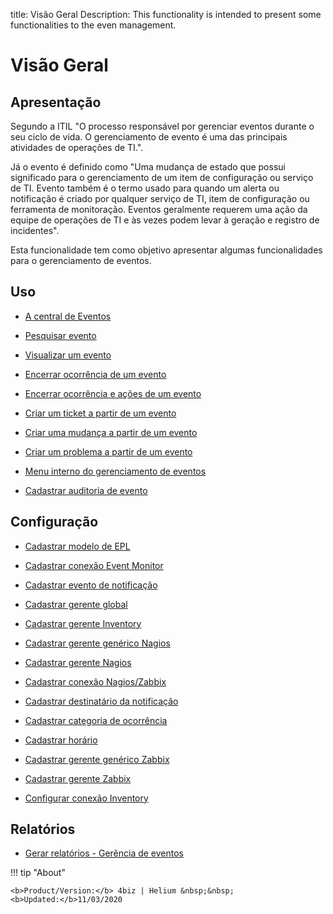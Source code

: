 title: Visão Geral
Description: This functionality is intended to present some functionalities to the even management.
# Visão Geral

Apresentação
----------------

Segundo a ITIL "O processo responsável por gerenciar eventos durante o seu ciclo de vida. O gerenciamento de evento é uma das principais atividades de operações de TI.".

Já o evento é definido como "Uma mudança de estado que possui significado para o gerenciamento de um item de configuração ou serviço de TI. Evento também é o termo usado para quando um alerta ou notificação é criado por qualquer serviço de TI, item de configuração ou ferramenta de monitoração. Eventos geralmente requerem uma ação da equipe de operações de TI e às vezes podem levar à geração e registro de incidentes".

Esta funcionalidade tem como objetivo apresentar algumas funcionalidades para o gerenciamento de eventos.

Uso
-------

- [A central de Eventos](/pt-br/4biz-helium/processes/event/use/the-event-center.html)

- [Pesquisar evento](/pt-br/4biz-helium/processes/event/use/search-event.html)

- [Visualizar um evento](/pt-br/4biz-helium/processes/event/use/view-event.html)

- [Encerrar ocorrência de um evento](/pt-br/4biz-helium/processes/event/use/close-event-occurrence.html)

- [Encerrar ocorrência e ações de um evento](/pt-br/4biz-helium/processes/event/use/close-occurences-and-actions.html)

- [Criar um ticket a partir de um evento](/pt-br/4biz-helium/processes/event/use/create-ticket-from-an-event.html)

- [Criar uma mudança a partir de um evento](/pt-br/4biz-helium/processes/event/use/create-change-from-an-event.html)

- [Criar um problema a partir de um evento](/pt-br/4biz-helium/processes/event/use/create-a-problem-from-an-event.html)

- [Menu interno do gerenciamento de eventos](/pt-br/4biz-helium/processes/event/use/internal-menu-of-event.html)

- [Cadastrar auditoria de evento](/pt-br/4biz-helium/processes/event/use/register-event-audit.html)

Configuração
-----------------

- [Cadastrar modelo de EPL](/pt-br/4biz-helium/processes/event/configuration/register-epl-template.html)

- [Cadastrar conexão Event Monitor](/pt-br/4biz-helium/processes/event/configuration/register-event-monitor-connection.html)

- [Cadastrar evento de notificação](/pt-br/4biz-helium/processes/event/configuration/register-event-notification.html)

- [Cadastrar gerente global](/pt-br/4biz-helium/processes/event/configuration/register-global-manager.html)

- [Cadastrar gerente Inventory](/pt-br/4biz-helium/processes/event/configuration/register-inventory-manager.html)

- [Cadastrar gerente genérico Nagios](/pt-br/4biz-helium/processes/event/configuration/register-nagios-generic-manager.html)

- [Cadastrar gerente Nagios](/pt-br/4biz-helium/processes/event/configuration/register-nagios-manager.html)

- [Cadastrar conexão Nagios/Zabbix](/pt-br/4biz-helium/processes/event/configuration/register-nagios-zabbix-connection.html)

- [Cadastrar destinatário da notificação](/pt-br/4biz-helium/processes/event/configuration/register-notification-recipient.html)

- [Cadastrar categoria de ocorrência](/pt-br/4biz-helium/processes/event/configuration/register-occurence-category.html)

- [Cadastrar horário](/pt-br/4biz-helium/processes/event/configuration/register-time.html)

- [Cadastrar gerente genérico Zabbix](/pt-br/4biz-helium/processes/event/configuration/register-zabbix-generic-manager.html)

- [Cadastrar gerente Zabbix](/pt-br/4biz-helium/processes/event/configuration/register-zabbix-manager.html)

- [Configurar conexão Inventory](/pt-br/4biz-helium/processes/event/configuration/set-inventory-connection.html)

Relatórios
-----------

- [Gerar relatórios - Gerência de eventos](/pt-br/4biz-helium/processes/event/use/generate-reports-event-management.html)


!!! tip "About"

    <b>Product/Version:</b> 4biz | Helium &nbsp;&nbsp;
    <b>Updated:</b>11/03/2020

